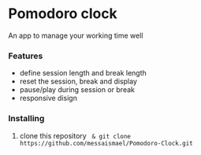 # Pomodoro clock

An app to manage your working time well

### Features
- define session length and break length
- reset the session, break and display
- pause/play during session or break
- responsive disign

### Installing

 1. clone this repository
``  & git clone https://github.com/messaismael/Pomodoro-Clock.git ``
 
